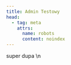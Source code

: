 ```yaml
---
title: Admin Testowy
head:
  - tag: meta
    attrs:
      name: robots
      content: noindex
---
```


super dupa \n